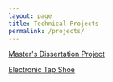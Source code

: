 ```yaml
---
layout: page
title: Technical Projects
permalink: /projects/
---
```


[Master's Dissertation Project](_posts/2023-10-04-shapesound.markdown)

[Electronic Tap Shoe](_posts/2023-10-19-digitaltapshoe.markdown)
